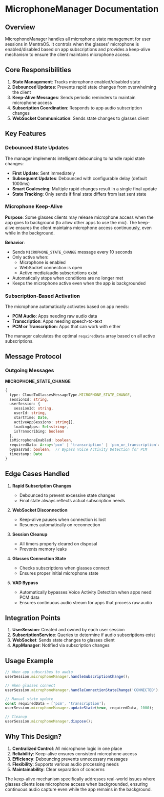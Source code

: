 # MicrophoneManager Documentation

## Overview

MicrophoneManager handles all microphone state management for user sessions in MentraOS. It controls when the glasses' microphone is enabled/disabled based on app subscriptions and provides a keep-alive mechanism to ensure the client maintains microphone access.

## Core Responsibilities

1. **State Management**: Tracks microphone enabled/disabled state
2. **Debounced Updates**: Prevents rapid state changes from overwhelming the client
3. **Keep-Alive Messages**: Sends periodic reminders to maintain microphone access
4. **Subscription Coordination**: Responds to app audio subscription changes
5. **WebSocket Communication**: Sends state changes to glasses client

## Key Features

### Debounced State Updates

The manager implements intelligent debouncing to handle rapid state changes:
- **First Update**: Sent immediately
- **Subsequent Updates**: Debounced with configurable delay (default 1000ms)
- **Smart Coalescing**: Multiple rapid changes result in a single final update
- **State Tracking**: Only sends if final state differs from last sent state

### Microphone Keep-Alive

**Purpose**: Some glasses clients may release microphone access when the app goes to background (to allow other apps to use the mic). The keep-alive ensures the client maintains microphone access continuously, even while in the background.

**Behavior**:
- Sends `MICROPHONE_STATE_CHANGE` message every 10 seconds
- Only active when:
  - Microphone is enabled
  - WebSocket connection is open
  - Active media/audio subscriptions exist
- Automatically stops when conditions are no longer met
- Keeps the microphone active even when the app is backgrounded

### Subscription-Based Activation

The microphone automatically activates based on app needs:
- **PCM Audio**: Apps needing raw audio data
- **Transcription**: Apps needing speech-to-text
- **PCM or Transcription**: Apps that can work with either

The manager calculates the optimal `requiredData` array based on all active subscriptions.

## Message Protocol

### Outgoing Messages

**MICROPHONE_STATE_CHANGE**
```typescript
{
  type: CloudToGlassesMessageType.MICROPHONE_STATE_CHANGE,
  sessionId: string,
  userSession: {
    sessionId: string,
    userId: string,
    startTime: Date,
    activeAppSessions: string[],
    loadingApps: Set<string>,
    isTranscribing: boolean
  },
  isMicrophoneEnabled: boolean,
  requiredData: Array<'pcm' | 'transcription' | 'pcm_or_transcription'>,
  bypassVad: boolean,  // Bypass Voice Activity Detection for PCM
  timestamp: Date
}
```

## Edge Cases Handled

1. **Rapid Subscription Changes**
   - Debounced to prevent excessive state changes
   - Final state always reflects actual subscription needs

2. **WebSocket Disconnection**
   - Keep-alive pauses when connection is lost
   - Resumes automatically on reconnection

3. **Session Cleanup**
   - All timers properly cleared on disposal
   - Prevents memory leaks

4. **Glasses Connection State**
   - Checks subscriptions when glasses connect
   - Ensures proper initial microphone state

5. **VAD Bypass**
   - Automatically bypasses Voice Activity Detection when apps need PCM data
   - Ensures continuous audio stream for apps that process raw audio

## Integration Points

1. **UserSession**: Created and owned by each user session
2. **SubscriptionService**: Queries to determine if audio subscriptions exist
3. **WebSocket**: Sends state changes to glasses client
4. **AppManager**: Notified via subscription changes

## Usage Example

```typescript
// When app subscribes to audio
userSession.microphoneManager.handleSubscriptionChange();

// When glasses connect
userSession.microphoneManager.handleConnectionStateChange('CONNECTED');

// Manual state update
const requiredData = ['pcm', 'transcription'];
userSession.microphoneManager.updateState(true, requiredData, 1000);

// Cleanup
userSession.microphoneManager.dispose();
```

## Why This Design?

1. **Centralized Control**: All microphone logic in one place
2. **Reliability**: Keep-alive ensures consistent microphone access
3. **Efficiency**: Debouncing prevents unnecessary messages
4. **Flexibility**: Supports various audio processing needs
5. **Maintainability**: Clear separation of concerns

The keep-alive mechanism specifically addresses real-world issues where glasses clients lose microphone access when backgrounded, ensuring continuous audio capture even while the app remains in the background.